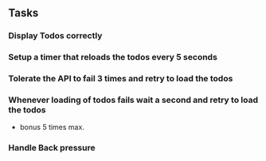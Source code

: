 ## Tasks

### Display Todos correctly

### Setup a timer that reloads the todos every 5 seconds

### Tolerate the API to fail 3 times and retry to load the todos

### Whenever loading of todos fails wait a second and retry to load the todos

- bonus 5 times max.

### Handle Back pressure
